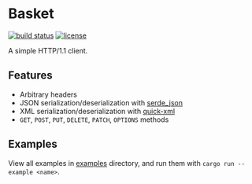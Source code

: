 # Basket

[![build status](https://github.com/matteopolak/basket/actions/workflows/ci.yml/badge.svg)](.github/workflows/ci.yml)
[![license](https://img.shields.io/github/license/matteopolak/basket.svg)](LICENSE)

A simple HTTP/1.1 client.

## Features

- Arbitrary headers
- JSON serialization/deserialization with [serde_json](https://github.com/serde-rs/json)
- XML serialization/deserialization with [quick-xml](https://github.com/tafia/quick-xml)
- `GET`, `POST`, `PUT`, `DELETE`, `PATCH`, `OPTIONS` methods

## Examples

View all examples in [examples](examples) directory, and run them with `cargo run --example <name>`.
